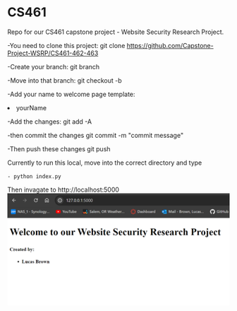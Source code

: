 # CS461
Repo for our CS461 capstone project - Website Security Research Project.

-You need to clone this project: 
    git clone https://github.com/Capstone-Project-WSRP/CS461-462-463

-Create your branch:
    git branch <yourBranchName>

-Move into that branch:
    git checkout -b <yourBranchName>

-Add your name to welcome page template:
    <li> yourName </li>

-Add the changes:
    git add -A

-then commit the changes
    git commit -m "commit message"

-Then push these changes
    git push

Currently to run this local, move into the correct directory and type

    - python index.py

Then invagate to http://localhost:5000
![Alt text](image.png)
